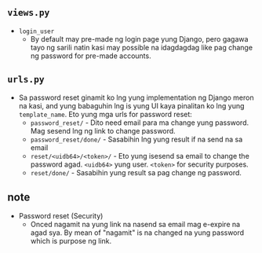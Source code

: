 `views.py`
----------
- `login_user`
    - By default may pre-made ng login page yung Django, pero gagawa tayo ng sarili natin kasi may possible na idagdagdag like pag change ng password for pre-made accounts.

`urls.py`
----------
- Sa password reset ginamit ko lng yung implementation ng Django meron na kasi, and yung babaguhin lng is yung UI kaya pinalitan ko lng yung `template_name`. Eto yung mga urls for password reset:
    - `password_reset/` - Dito need email para ma change yung password. Mag sesend lng ng link to change password.
    - `password_reset/done/` - Sasabihin lng yung result if na send na sa email
    - `reset/<uidb64>/<token>/` - Eto yung isesend sa email to change the password agad. `<uidb64>` yung user. `<token>` for security purposes.
    - `reset/done/` - Sasabihin yung result sa pag change ng password.

note
----
- Password reset (Security)
    - Onced nagamit na yung link na nasend sa email mag e-expire na agad sya. By mean of "nagamit" is na changed na yung password which is purpose ng link.
